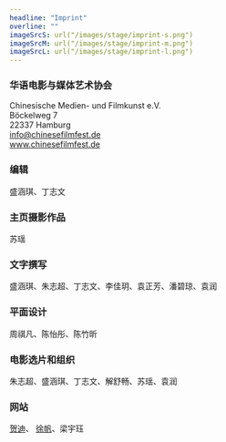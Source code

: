 ```yaml
---
headline: "Imprint"
overline: ""
imageSrcS: url("/images/stage/imprint-s.png")
imageSrcM: url("/images/stage/imprint-m.png")
imageSrcL: url("/images/stage/imprint-l.png")
---
```


### 华语电影与媒体艺术协会

Chinesische Medien- und Filmkunst e.V. <br>
Böckelweg 7<br>
22337 Hamburg<br>
info@chinesefilmfest.de<br>
www.chinesefilmfest.de<br>

### 编辑

盛涵琪、丁志文

### 主页摄影作品

苏瑶

### 文字撰写

盛涵琪、朱志超、丁志文、李佳玥、袁正芳、潘碧琼、袁润

### 平面设计

周祺凡、陈怡彤、陈竹昕

### 电影选片和组织

朱志超、盛涵琪、丁志文、解舒畅、苏瑶、袁润

### 网站

<a href="https://hedi-portfolio.webflow.io/" target="_blank">贺迪</a>、 <a href="http://www.fanxu.de/" target="_blank">徐帆</a>、梁宇珏
